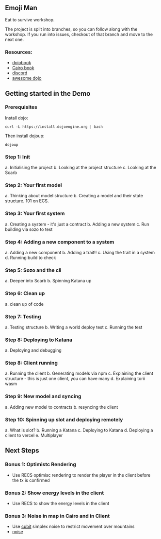## Emoji Man

Eat to survive workshop.

The project is split into branches, so you can follow along with the workshop. If you run into issues, checkout of that branch and move to the next one.

### Resources:

- [dojobook](https://book.dojoengine.org/)
- [Cairo book](https://github.com/cairo-book/cairo-book.github.io/)
- [discord](https://discord.gg/dojoengine)
- [awesome dojo](https://github.com/dojoengine/awesome-dojo)

## Getting started in the Demo

### Prerequisites

Install dojo:

```
curl -L https://install.dojoengine.org | bash
```

Then install dojoup:

```
dojoup
```

### Step 1: Init

a. Initialising the project
b. Looking at the project structure
c. Looking at the Scarb

### Step 2: Your first model

a. Thinking about model structure
b. Creating a model and their state structure. 101 on ECS.

### Step 3: Your first system

a. Creating a system - it's just a contract
b. Adding a new system
c. Run building via sozo to test

### Step 4: Adding a new component to a system

a. Adding a new component
b. Adding a trait!!
c. Using the trait in a system
d. Running build to check

### Step 5: Sozo and the cli

a. Deeper into Scarb
b. Spinning Katana up

### Step 6: Clean up

a. clean up of code

### Step 7: Testing

a. Testing structure
b. Writing a world deploy test
c. Running the test

### Step 8: Deploying to Katana

a. Deploying and debugging

### Step 8: Client running

a. Running the client
b. Generating models via npm
c. Explaining the client structure - this is just one client, you can have many
d. Explaining torii wasm

### Step 9: New model and syncing

a. Adding new model to contracts
b. resyncing the client

### Step 10: Spinning up slot and deploying remotely

a. What is slot?
b. Running a Katana
c. Deploying to Katana
d. Deploying a client to vercel
e. Multiplayer

## Next Steps

### Bonus 1: Optimistc Rendering

- Use RECS optimisc rendering to render the player in the client before the tx is confirmed

### Bonus 2: Show energy levels in the client

- Use RECS to show the energy levels in the client

### Bonus 3: Noise in map in Cairo and in Client

- Use [cubit](https://github.com/influenceth/cubit) simplex noise to restrict movement over mountains
- [noise](https://github.com/influenceth/sdk/blob/master/src/utils/simplex.js)
